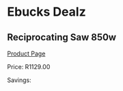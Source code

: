 
# Ebucks Dealz
## Reciprocating Saw 850w
[Product Page](https://www.ebucks.com/web/shop/productSelected.do?prodId=1197628502&catId=1235224419)

Price: R1129.00

Savings: 


	